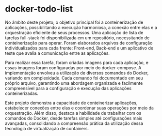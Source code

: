 # docker-todo-list

No âmbito deste projeto, o objetivo principal foi a conteinerização de aplicações, possibilitando a execução harmoniosa, a conexão entre elas e a orquestração eficiente de seus processos. Uma aplicação de lista de tarefas full-stack foi disponibilizada em um repositório, necessitando de conteinerização para operar. Foram elaborados arquivos de configuração individualizados para cada frente: Front-end, Back-end e um aplicativo de teste que avalia a comunicação entre as aplicações.

Para realizar essa tarefa, foram criadas imagens para cada aplicação, e essas imagens foram configuradas por meio do docker-compose. A implementação envolveu a utilização de diversos comandos do Docker, variando em complexidade. Cada comando foi documentado em seu próprio arquivo, garantindo uma abordagem organizada e facilmente compreensível para a configuração e execução das aplicações conteinerizadas.

Este projeto demonstra a capacidade de conteinerizar aplicações, estabelecer conexões entre elas e coordenar suas operações por meio da orquestração. Além disso, destaca a habilidade de trabalhar com os comandos do Docker, desde tarefas simples até configurações mais avançadas, consolidando a compreensão prática da utilização dessa tecnologia de virtualização de containers.
